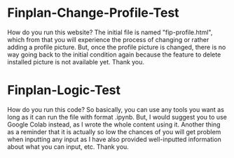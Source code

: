 # Finplan-Change-Profile-Test
How do you run this website?
The initial file is named "fip-profile.html", which from that you will experience the process of changing or rather adding a profile picture. But, once the profile picture is changed, there is no way going back to the initial condition again because the feature to delete installed picture is not available yet.
Thank you.

# Finplan-Logic-Test
How do you run this code?
So basically, you can use any tools you want as long as it can run the file with format .ipynb. But, I would suggest you to use Google Colab instead, as I wrote the whole content using it. Another thing as a reminder that it is actually so low the chances of you will get problem when inputting any input as I have also provided well-inputted information about what you can input, etc.
Thank you.
